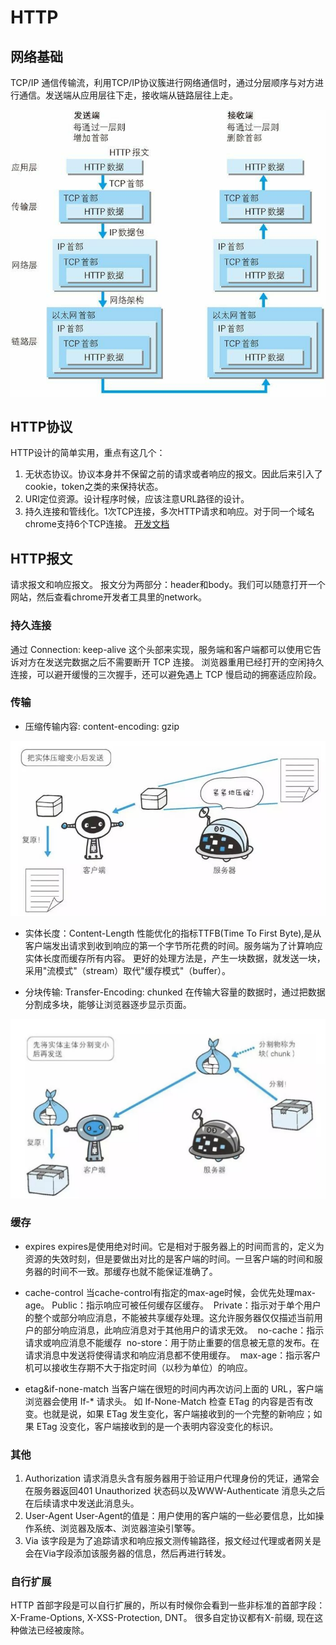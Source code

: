 # HTTP

## 网络基础
TCP/IP 通信传输流，利用TCP/IP协议簇进行网络通信时，通过分层顺序与对方进行通信。发送端从应用层往下走，接收端从链路层往上走。

<img src='./assets/network01.jpg' width='636'/>

## HTTP协议
HTTP设计的简单实用，重点有这几个：
1. 无状态协议。协议本身并不保留之前的请求或者响应的报文。因此后来引入了cookie，token之类的来保持状态。
2. URI定位资源。设计程序时候，应该注意URL路径的设计。
3. 持久连接和管线化。1次TCP连接，多次HTTP请求和响应。对于同一个域名chrome支持6个TCP连接。
[开发文档](https://developers.google.com/web/tools/chrome-devtools/network-performance/reference#timing)

## HTTP报文
请求报文和响应报文。
报文分为两部分：header和body。我们可以随意打开一个网站，然后查看chrome开发者工具里的network。

### 持久连接
通过 Connection: keep-alive 这个头部来实现，服务端和客户端都可以使用它告诉对方在发送完数据之后不需要断开 TCP 连接。
浏览器重用已经打开的空闲持久连接，可以避开缓慢的三次握手，还可以避免遇上 TCP 慢启动的拥塞适应阶段。

### 传输
- 压缩传输内容: content-encoding: gzip

<img src='./assets/network02.png' width='636'/>

- 实体长度：Content-Length
性能优化的指标TTFB(Time To First Byte),是从客户端发出请求到收到响应的第一个字节所花费的时间。服务端为了计算响应实体长度而缓存所有内容。
更好的处理方法是，产生一块数据，就发送一块，采用"流模式"（stream）取代"缓存模式"（buffer）。

- 分块传输: Transfer-Encoding: chunked
在传输大容量的数据时，通过把数据分割成多块，能够让浏览器逐步显示页面。

<img src='./assets/network03.png' width='636'/>

### 缓存
- expires
expires是使用绝对时间。它是相对于服务器上的时间而言的，定义为资源的失效时刻，但是要做出对比的是客户端的时间。一旦客户端的时间和服务器的时间不一致。那缓存也就不能保证准确了。

- cache-control
当cache-control有指定的max-age时候，会优先处理max-age。
Public：指示响应可被任何缓存区缓存。 
Private：指示对于单个用户的整个或部分响应消息，不能被共享缓存处理。这允许服务器仅仅描述当前用户的部分响应消息，此响应消息对于其他用户的请求无效。 
no-cache：指示请求或响应消息不能缓存 
no-store：用于防止重要的信息被无意的发布。在请求消息中发送将使得请求和响应消息都不使用缓存。 
max-age：指示客户机可以接收生存期不大于指定时间（以秒为单位）的响应。 

- etag&if-none-match
当客户端在很短的时间内再次访问上面的 URL，客户端浏览器会使用 If-* 请求头。
如 If-None-Match 检查 ETag 的内容是否有改变。也就是说，如果 ETag 发生变化，客户端接收到的一个完整的新响应；如果 ETag 没变化，客户端接收到的是一个表明内容没变化的标识。

### 其他
1. Authorization
请求消息头含有服务器用于验证用户代理身份的凭证，通常会在服务器返回401 Unauthorized 状态码以及WWW-Authenticate 消息头之后在后续请求中发送此消息头。
2. User-Agent
User-Agent的值是：用户使用的客户端的一些必要信息，比如操作系统、浏览器及版本、浏览器渲染引擎等。
3. Via
该字段是为了追踪请求和响应报文测传输路径，报文经过代理或者网关是会在Via字段添加该服务器的信息，然后再进行转发。

### 自行扩展
HTTP 首部字段是可以自行扩展的，所以有时候你会看到一些非标准的首部字段：X-Frame-Options, X-XSS-Protection, DNT。
很多自定协议都有X-前缀, 现在这种做法已经被废除。
